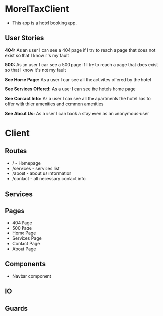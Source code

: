 # MorelTaxClient

- This app is a hotel booking app.

## User Stories

  **404:** As an user I can see a 404 page if I try to reach a page that does not exist so that I know it's my fault
  
  **500:** As an user I can see a 500 page if I try to reach a page that does exist so that I know it's not my fault
  
  **See Home Page:** As a user I can see all the activites offered by the hotel

  **See Services Offered:** As a user I can see the hotels home page
  
  **See Contact Info:** As a user I can see all the apartments the hotel has to offer with thier amenities and common amenities 
  
  **See About Us:** As a user I can book a stay even as an anonymous-user

  
# Client

## Routes

  - / - Homepage
  - /services - services list
  - /about - about us information
  - /contact - all necessary contact info
  

## Services

## Pages

- 404 Page
- 500 Page
- Home Page
- Services Page
- Contact Page
- About Page

## Components

- Navbar component

## IO

## Guards